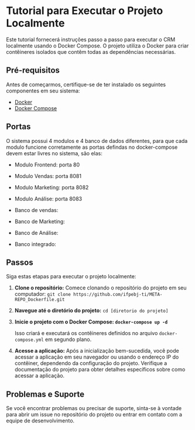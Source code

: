 # Tutorial para Executar o Projeto Localmente

Este tutorial fornecerá instruções passo a passo para executar o CRM localmente usando o Docker Compose. O projeto utiliza o Docker para criar contêineres isolados que contêm todas as dependências necessárias.

## Pré-requisitos

Antes de começarmos, certifique-se de ter instalado os seguintes componentes em seu sistema:

* [Docker](https://docs.docker.com/get-docker/)
* [Docker Compose](https://docs.docker.com/compose/install/)

## Portas

O sistema possui 4 modulos e 4 banco de dados diferentes, para que cada modulo funcione corretamente as portas defindas no docker-compose devem estar livres no sistema, são elas:

* Modulo Frontend: porta 80
* Modulo Vendas: porta 8081
* Modulo Marketing: porta 8082
* Modulo Análise: porta 8083


* Banco de vendas:
* Banco de Marketing:
* Banco de Análise:
* Banco integrado:

## Passos

Siga estas etapas para executar o projeto localmente:

1. **Clone o repositório:** Comece clonando o repositório do projeto em seu computador:
   `git clone https://github.com/ifpebj-ti/META-REPO_Dockerfile.git`
2. **Navegue até o diretório do projeto:**
   `cd [diretorio do projeto]`
3. **Inicie o projeto com o Docker Compose:
   `docker-compose up -d`**

   Isso criará e executará os contêineres definidos no arquivo `docker-compose.yml` em segundo plano.
4. **Acesse a aplicação:** Após a inicialização bem-sucedida, você pode acessar a aplicação em seu navegador ou usando o endereço IP do contêiner, dependendo da configuração do projeto. Verifique a documentação do projeto para obter detalhes específicos sobre como acessar a aplicação.

## Problemas e Suporte

Se você encontrar problemas ou precisar de suporte, sinta-se à vontade para abrir um issue no repositório do projeto ou entrar em contato com a equipe de desenvolvimento.
